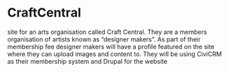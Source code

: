 # CraftCentral
site for an arts organisation called Craft Central. They are a members organisation of artists known as “designer makers”. As  part of their membership fee designer makers will have a profile featured on the site where they can upload images and content to. They will be using CiviCRM as their membership system and Drupal for the website
